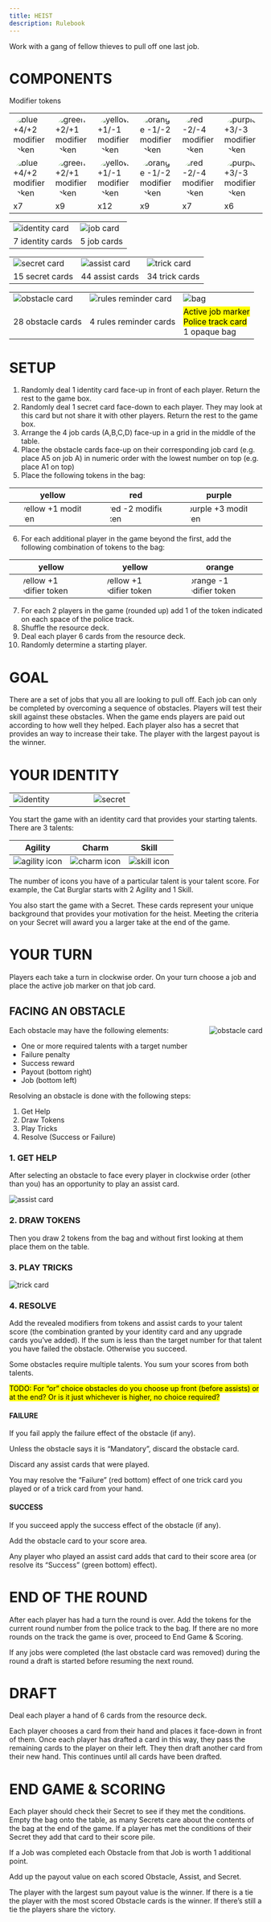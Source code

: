 ```yaml
---
title: HEIST
description: Rulebook
---
```

<style type="text/css" rel="stylesheet">
table.components {
  width: 100%;
  table-layout: fixed;
}

.token {
  clip-path: circle(50% at center);
}
</style>
Work with a gang of fellow thieves to pull off one last job.

# COMPONENTS
Modifier tokens

<table class="components">
<tr><td><img class="token" alt="blue +4/+2 modifier token" src="rulebook/BluePlus4.png"/></td><td><img class="token" alt="green +2/+1 modifier token" src="rulebook/GreenPlus2.png"/></td><td><img class="token" alt="yellow +1/-1 modifier token" src="rulebook/YellowPlus1.png"/></td><td><img class="token" alt="orange -1/-2 modifier token" src="rulebook/OrangeMinus1.png"/></td><td><img class="token" alt="red -2/-4 modifier token" src="rulebook/RedMinus2.png"/></td><td><img class="token" alt="purple +3/-3 modifier token" src="rulebook/PurplePlus3.png"/></td></tr>
<tr><td><img class="token" alt="blue +4/+2 modifier token" src="rulebook/BluePlus2.png"/></td><td><img class="token" alt="green +2/+1 modifier token" src="rulebook/GreenPlus1.png"/></td><td><img class="token" alt="yellow +1/-1 modifier token" src="rulebook/YellowMinus1.png"/></td><td><img class="token" alt="orange -1/-2 modifier token" src="rulebook/OrangeMinus2.png"/></td><td><img class="token" alt="red -2/-4 modifier token" src="rulebook/RedMinus4.png"/></td><td><img class="token" alt="purple +3/-3 modifier token" src="rulebook/PurpleMinus3.png"/></td></tr>
<tr><td>x7</td><td>x9</td><td>x12</td><td>x9</td><td>x7</td><td>x6</td></tr>
</table>

<table class="components">
<tr><td><img class="card" alt="identity card" src="rulebook/Identity.png"/></td><td><img class="card" alt="job card" src="rulebook/Job.png"/></td></tr>
<tr><td>7 identity cards</td><td>5 job cards</td></tr>
</table>

<table class="components">
<tr><td><img class="card" alt="secret card" src="rulebook/Secret.png"/></td><td><img class="card" alt="assist card" src="rulebook/Assist.png"/></td><td><img class="card" alt="trick card" src="rulebook/Trick.png"/></td></tr>
<tr><td>15 secret cards</td><td>44 assist cards</td><td>34 trick cards</td></tr>
</table>

<table class="components">
<tr><td><img class="card" alt="obstacle card" src="rulebook/Obstacle.png"/></td><td><img class="card" alt="rules reminder card" src="rulebook/RulesCard.png"/></td><td><img alt="bag"/></td></tr>
<tr><td>28 obstacle cards</td><td>4 rules reminder cards</td><td><mark>Active job marker</mark><br><mark>Police track card</mark><br>1 opaque bag</td></tr>
</table>

# SETUP
1. Randomly deal 1 identity card face-up in front of each player. Return the rest to the game box.
2. Randomly deal 1 secret card face-down to each player. They may look at this card but not share it with other players. Return the rest to the game box.
3. Arrange the 4 job cards (A,B,C,D) face-up in a grid in the middle of the table.
4. Place the obstacle cards face-up on their corresponding job card (e.g. place A5 on job A) in numeric order with the lowest number on top (e.g. place A1 on top)
5. Place the following tokens in the bag:

| yellow | red | purple |
| --- | --- | -- |
| <img class="token" alt="yellow +1 modifier token" src="rulebook/YellowPlus1.png"/> | <img class="token" alt="red -2 modifier token" src="rulebook/RedMinus2.png"/> | <img class="token" alt="purple +3 modifier token" src="rulebook/PurplePlus3.png"/> |

6. For each additional player in the game beyond the first, add the following combination of tokens to the bag:

| yellow | yellow | orange |
| --- | --- | -- |
| <img class="token" alt="yellow +1 modifier token" src="rulebook/YellowPlus1.png"/> | <img class="token" alt="yellow +1 modifier token" src="rulebook/YellowPlus1.png"/> | <img class="token" alt="orange -1 modifier token" src="rulebook/OrangeMinus1.png"/> |

7. For each 2 players in the game (rounded up) add 1 of the token indicated on each space of the police track.
8. Shuffle the resource deck.
9. Deal each player 6 cards from the resource deck.
10. Randomly determine a starting player.

# GOAL
There are a set of jobs that you all are looking to pull off. Each job can only be completed by overcoming a sequence of obstacles. Players will test their skill against these obstacles. When the game ends players are paid out according to how well they helped. Each player also has a secret that provides an way to increase their take. The player with the largest payout is the winner.

# YOUR IDENTITY

<table class="components">
<tr><td width="66%"><img class="card" alt="identity" src="rulebook/Identity.png"/></td><td width="33%"><img class="card" alt="secret" src="rulebook/Secret.png"/></td></tr>
</table>

You start the game with an identity card that provides your starting talents. There are 3 talents:
	 
| Agility | Charm | Skill |
| --- | --- | --- |
| <img alt="agility icon" src="rulebook/Agility.png"/> | <img alt="charm icon" src="rulebook/Charm.png"/> | <img alt="skill icon" src="rulebook/Skill.png"/> |

The number of icons you have of a particular talent is your talent score. For example, the Cat Burglar starts with 2 Agility and 1 Skill.

You also start the game with a Secret. These cards represent your unique background that provides your motivation for the heist. Meeting the criteria on your Secret will award you a larger take at the end of the game.

# YOUR TURN
Players each take a turn in clockwise order. On your turn choose a job and place the active job marker on that job card. 

## FACING AN OBSTACLE

<img class="card" alt="obstacle card" style="float: right;" src="rulebook/Obstacle.png"/>

Each obstacle may have the following elements:
- One or more required talents with a target number
- Failure penalty
- Success reward 
- Payout (bottom right)
- Job (bottom left)

Resolving an obstacle is done with the following steps:
1. Get Help
2. Draw Tokens
3. Play Tricks
4. Resolve (Success or Failure)

### 1. GET HELP
After selecting an obstacle to face every player in clockwise order (other than you) has an opportunity to play an assist card.

<img class="card" alt="assist card" src="rulebook/Assist.png"/>

### 2. DRAW TOKENS
Then you draw 2 tokens from the bag and without first looking at them place them on the table. 

### 3. PLAY TRICKS

<img class="card" alt="trick card" src="rulebook/Trick.png"/>

### 4. RESOLVE
Add the revealed modifiers from tokens and assist cards to your talent score (the combination granted by your identity card and any upgrade cards you’ve added). If the sum is less than the target number for that talent you have failed the obstacle. Otherwise you succeed.

Some obstacles require multiple talents. You sum your scores from both talents.

<mark>TODO: For “or” choice obstacles do you choose up front (before assists) or at the end? Or is it just whichever is higher, no choice required?</mark>

#### FAILURE
If you fail apply the failure effect of the obstacle (if any).

Unless the obstacle says it is “Mandatory”, discard the obstacle card.

Discard any assist cards that were played.

You may resolve the “Failure” (red bottom) effect of one trick card you played or of a trick card from your hand.

#### SUCCESS
If you succeed apply the success effect of the obstacle (if any).

Add the obstacle card to your score area.

Any player who played an assist card adds that card to their score area (or resolve its “Success” (green bottom) effect).

# END OF THE ROUND
After each player has had a turn the round is over. Add the tokens for the current round number from the police track to the bag. If there are no more rounds on the track the game is over, proceed to End Game & Scoring.

If any jobs were completed (the last obstacle card was removed) during the round a draft is started before resuming the next round.

# DRAFT
Deal each player a hand of 6 cards from the resource deck.

Each player chooses a card from their hand and places it face-down in front of them. Once each player has drafted a card in this way, they pass the remaining cards to the player on their left. They then draft another card from their new hand. This continues until all cards have been drafted.

# END GAME & SCORING
Each player should check their Secret to see if they met the conditions. Empty the bag onto the table, as many Secrets care about the contents of the bag at the end of the game. If a player has met the conditions of their Secret they add that card to their score pile.

If a Job was completed each Obstacle from that Job is worth 1 additional point.

Add up the payout value on each scored Obstacle, Assist, and Secret.

The player with the largest sum payout value is the winner. If there is a tie the player with the most scored Obstacle cards is the winner. If there’s still a tie the players share the victory.